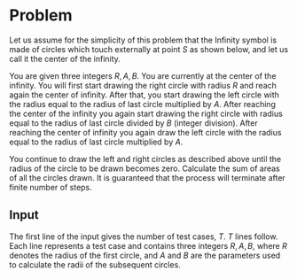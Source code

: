 # Problem

Let us assume for the simplicity of this problem that the Infinity symbol is made of circles which touch externally at point $S$ as shown below, and let us call it the center of the infinity.

You are given three integers $R, A, B$. You are currently at the center of the infinity. You will first start drawing the right circle with radius $R$ and reach again the center of infinity. After that, you start drawing the left circle with the radius equal to the radius of last circle multiplied by $A$. After reaching the center of the infinity you again start drawing the right circle with radius equal to the radius of last circle divided by $B$ (integer division). After reaching the center of infinity you again draw the left circle with the radius equal to the radius of last circle multiplied by $A$.

You continue to draw the left and right circles as described above until the radius of the circle to be drawn becomes zero. Calculate the sum of areas of all the circles drawn. It is guaranteed that the process will terminate after finite number of steps.

## Input

The first line of the input gives the number of test cases, $T$. $T$ lines follow.  
Each line represents a test case and contains three integers $R, A, B$, where $R$ denotes the radius of the first circle, and $A$ and $B$ are the parameters used to calculate the radii of the subsequent circles.
